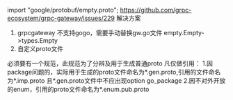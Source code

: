 import "google/protobuf/empty.proto";
https://github.com/grpc-ecosystem/grpc-gateway/issues/229
解决方案
1. grpcgateway 不支持gogo，需要手动替换gw.go文件 empty.Empty->types.Empty
2. 自定义proto文件

必须要有一个规范，此规范为了分辨及用于生成普通proto
凡仅做引用：
1.因package问题的，实际用于生成的proto文件命名为*.gen.proto,引用的文件命名为*.imp.proto
且*.gen.proto文件中不应出现option go_package
2.因不对外开放的enum，引用的proto文件命名为*.enum.pub.proto